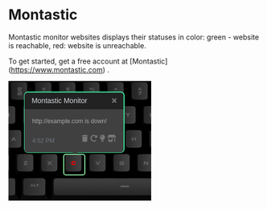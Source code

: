 # Montastic

Montastic monitor websites displays their statuses in color: green - website is reachable, red: website is unreachable.

To get started, get a free account at [Montastic] (https://www.montastic.com) .

![Montastic monitoring on a Das Keybaord Q](assets/image.png "Montastic alert")